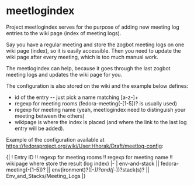 meetlogindex
============

Project meetlogindex serves for the purpose of adding new meeting log entries
to the wiki page (index of meeting logs).

Say you have a regular meeting and store the zogbot meeting logs on one wiki
page (index), so it is easily accessible. Then you need to update the wiki page
after every meeting, which is too much manual work.

The meetlogindex can help, because it goes through the last zogbot meeting logs
and updates the wiki page for you.

The configuration is also stored on the wiki and the example below defines:

 * id of the entry -- just pick a name matching [a-z-]+
 * regexp for meeting rooms (fedora-meeting(-[1-5])? is usually used)
 * regexp for meeting name (yeah, meetlogindex need to distinguish your meeting
   between the others)
 * wikipage is where the index is placed (and where the link to the last log
   entry will be added). 

Example of the configuration available at
https://fedoraproject.org/wiki/User:Hhorak/Draft/meetlog-config:

{|
! Entry ID      !! regexp for meeting rooms !! regexp for meeting name                  !! wikipage where store the result (log index)
|-
| env-and-stack || fedora-meeting(-[1-5])?  || env(ironment)?([-_])?and([-_])?stack(s)? || Env_and_Stacks/Meeting_Logs
|}

